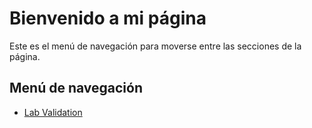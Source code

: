 # Bienvenido a mi página

Este es el menú de navegación para moverse entre las secciones de la página.

## Menú de navegación

- [Lab Validation](lab-valid.md)
